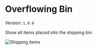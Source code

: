 # Overflowing Bin
Version: `1.0.0`

Show all items placed into the shipping bin.

![Shipping items](../res/OverflowingBin/stacking.gif "Shipping items")